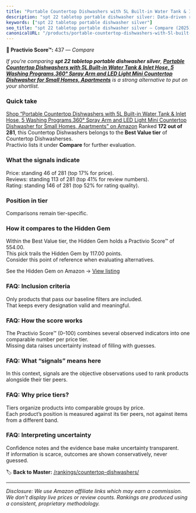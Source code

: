 ```yaml
---
title: "Portable Countertop Dishwashers with 5L Built-in Water Tank & Inlet Hose, 5 Washing Programs,360° Spray Arm and LED Light Mini Countertop Dishwasher for Small Homes, Apartments"
description: "spt 22 tabletop portable dishwasher silver: Data-driven ranking using the Practivio Score™. Positioned by quality, value, demand, findability, momentum."
keywords: ["spt 22 tabletop portable dishwasher silver"]
seo_title: "spt 22 tabletop portable dishwasher silver — Compare (2025)"
canonicalURL: "/products/portable-countertop-dishwashers-with-5l-built-in-water-tank-inlet-hose-5-washing-programs360-spray-arm-and-led-light-mini-countertop-dishwasher-for-small-homes-apartments-B0CZF19RPV/"
---
```


**🛒 Practivio Score™:** 437 — _Compare_


*If you're comparing **spt 22 tabletop portable dishwasher silver**, **[Portable Countertop Dishwashers with 5L Built-in Water Tank & Inlet Hose, 5 Washing Programs,360° Spray Arm and LED Light Mini Countertop Dishwasher for Small Homes, Apartments](https://www.amazon.com/dp/B0CZF19RPV?tag=practivio-20)** is a strong alternative to put on your shortlist.*
### Quick take
[Shop “Portable Countertop Dishwashers with 5L Built-in Water Tank & Inlet Hose, 5 Washing Programs,360° Spray Arm and LED Light Mini Countertop Dishwasher for Small Homes, Apartments” on Amazon](https://www.amazon.com/dp/B0CZF19RPV?tag=practivio-20)
Ranked **172 out of 281**, this Countertop Dishwashers belongs to the **Best Value tier** of Countertop Dishwasherses.  
Practivio lists it under **Compare** for further evaluation.

### What the signals indicate
Price: standing 46 of 281 (top 17% for price).  
Reviews: standing 113 of 281 (top 41% for review numbers).  
Rating: standing 146 of 281 (top 52% for rating quality).  

### Position in tier
Comparisons remain tier-specific.

### How it compares to the Hidden Gem
Within the Best Value tier, the Hidden Gem holds a Practivio Score™ of 554.00.  
This pick trails the Hidden Gem by 117.00 points.  
Consider this point of reference when evaluating alternatives.  

See the Hidden Gem on Amazon → [View listing](https://www.amazon.com/dp/B092DBTWCF?tag=practivio-20)

### FAQ: Inclusion criteria
Only products that pass our baseline filters are included.  
That keeps every designation valid and meaningful.

### FAQ: How the score works
The Practivio Score™ (0–100) combines several observed indicators into one comparable number per price tier.  
Missing data raises uncertainty instead of filling with guesses.

### FAQ: What “signals” means here
In this context, signals are the objective observations used to rank products alongside their tier peers.

### FAQ: Why price tiers?
Tiers organize products into comparable groups by price.  
Each product’s position is measured against its tier peers, not against items from a different band.

### FAQ: Interpreting uncertainty
Confidence notes and the evidence base make uncertainty transparent.  
If information is scarce, outcomes are shown conservatively, never guessed.

<!-- Missing template for Compare/CompareWithinPriceClass -->


🏷️ **Back to Master:** [/rankings/countertop-dishwashers/](/rankings/countertop-dishwashers/)

---
_Disclosure: We use Amazon affiliate links which may earn a commission. We don’t display live prices or review counts. Rankings are produced using a consistent, proprietary methodology._
